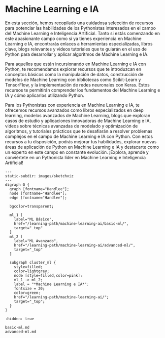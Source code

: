 # Machine Learning e IA

En esta sección, hemos recopilado una cuidadosa selección de recursos para
potenciar las habilidades de los Pythonistas interesados en el campo del Machine
Learning e Inteligencia Artificial. Tanto si estás comenzando en este
apasionante campo como si ya tienes experiencia en Machine Learning e IA,
encontrarás enlaces a herramientas especializadas, libros clave, blogs
relevantes y videos tutoriales que te guiarán en el uso de Python para
desarrollar y aplicar algoritmos de Machine Learning e IA.

Para aquellos que están incursionando en Machine Learning e IA con Python, te
recomendamos explorar recursos que te introduzcan en conceptos básicos como la
manipulación de datos, construcción de modelos de Machine Learning con
bibliotecas como Scikit-Learn y TensorFlow, y la implementación de redes
neuronales con Keras. Estos recursos te permitirán comprender los fundamentos
del Machine Learning e IA y cómo aplicarlos utilizando Python.

Para los Pythonistas con experiencia en Machine Learning e IA, te ofrecemos
recursos avanzados como libros especializados en deep learning, modelos
avanzados de Machine Learning, blogs que exploran casos de estudio y
aplicaciones innovadoras de Machine Learning e IA, videos sobre técnicas
avanzadas de modelado y optimización de algoritmos, y tutoriales prácticos que
te desafiarán a resolver problemas complejos en el campo de Machine Learning e
IA con Python. Con estos recursos a tu disposición, podrás mejorar tus
habilidades, explorar nuevas áreas de aplicación de Python en Machine Learning e
IA y destacarte como un experto en este campo en constante evolución. ¡Explora,
aprende y conviértete en un Pythonista líder en Machine Learning e Inteligencia
Artificial!

```{sketchviz}
---
static-subdir: images/sketchviz
---
digraph G {
  graph [fontname="Handlee"];
  node [fontname="Handlee"];
  edge [fontname="Handlee"];

  bgcolor=transparent;
  
  ml_1 [
    label="ML Básico",
    href="/learning-path/machine-learning-ai/basic-ml/", 
    target="_top"
  ]
  ml_2 [
    label="ML Avanzado",
    href="/learning-path/machine-learning-ai/advanced-ml/", 
    target="_top"
  ]
  
  subgraph cluster_ml {
    style=filled;
    color=lightgrey;
    node [style=filled,color=pink];
    ml_1 -> ml_2;
    label = "*Machine Learning e IA*";
    fontsize = 20;
    color=green;
    href="/learning-path/machine-learning-ai/";
    target="_top";
  }
}
```

```{toctree}
:hidden: true

basic-ml.md
advanced-ml.md
```
